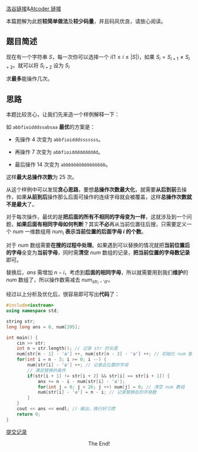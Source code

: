[洛谷链接](https://www.luogu.com.cn/problem/AT_arc113_c)&[Atcoder 链接](https://www.luogu.com.cn/remoteJudgeRedirect/atcoder/arc113_c)

本篇题解为此题**较简单做法**及**较少码量**，并且码风优良，请放心阅读。

## 题目简述

现在有一个字符串 $S$，每一次你可以选择一个 $i(1 \le i \le | S |)$，如果 $S_i = S_{i + 1} \ne S_{i + 2}$。就可以将 $S_{i + 2}$ 设为 $S_i$
  
求**最多**能操作几次。

## 思路

本题比较贪心，让我们先来造一个样例解释一下：

如 `abbfioidddssabsaa` **最优**的方案是：

- 先操作 $4$ 次变为 `abbfioidddsssssss`。

- 再操作 $7$ 次变为 `abbfioidddddddddd`。

- 最后操作 $14$ 次变为 `abbbbbbbbbbbbbbbb`。

这样**最大总操作次数**为 $25$ 次。

从这个样例中可以发现**贪心思路**，要想**总操作次数最大化**，就需要**从后到前**去操作，如果**从前到后**操作那么后面可操作的连续字母就会被覆盖，这样**总操作次数就不是最大**了。

对于每次操作，最优的是**把后面的所有不相同的字母变为一样**，这就涉及到一个问题，**如果后面有相同字母如何判断**？其实**不必**再从当前位置往后搜，只需要定义一个 $num$ 一维数组用 $num_i$ **表示当前位置的后面字母 $i$ 的个数**。

对于 $num$ 数组需要**在搜的过程中处理**。如果遇到可以替换的情况就把**当前位置后的字母**全变为**当前字母**，同时需**清空** $num$ 数组的记录，**把当前位置的字母数记录**即可。

替换后，$ans$ 需增加 $n - i$，考虑到**后面的相同字母**，所以就需要用到我们**维护**的 $num$ 数组了，所以操作数需减去 $num_{str_{i}-'a'}$。

经过以上分析及优化后，很容易即可写出**代码**了：

```cpp
#include<iostream>
using namespace std;

string str;
long long ans = 0, num[205];

int main() {
	cin >> str;
	int n = str.length(); // 记录 str 的长度
	num[str[n - 1] - 'a'] ++, num[str[n - 2] - 'a'] ++; // 初始化 num 数组
	for(int i = n - 3; i >= 0; i --) {
		num[str[i] - 'a'] ++; // 记录此位置的字母
   		// 满足替换的条件
		if(str[i + 1] != str[i + 2] && str[i] == str[i + 1]) {
			ans += n - i - num[str[i] - 'a'];
			for(int j = 0; j < 26; j ++) num[j] = 0; // 清空 num 数组
			num[str[i] - 'a'] = n - i; // 记录替换后的字母数
		}
	}
	cout << ans << endl; // 输出，换行好习惯
	return 0;
}
```

[提交记录](https://www.luogu.com.cn/record/117670273)

$$\text{The End!}$$